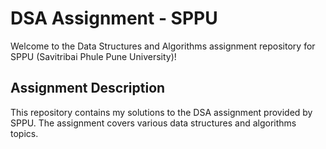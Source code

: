  # DSA Assignment - SPPU

Welcome to the Data Structures and Algorithms assignment repository for SPPU (Savitribai Phule Pune University)!

## Assignment Description

This repository contains my solutions to the DSA assignment provided by SPPU. The assignment covers various data structures and algorithms topics.

